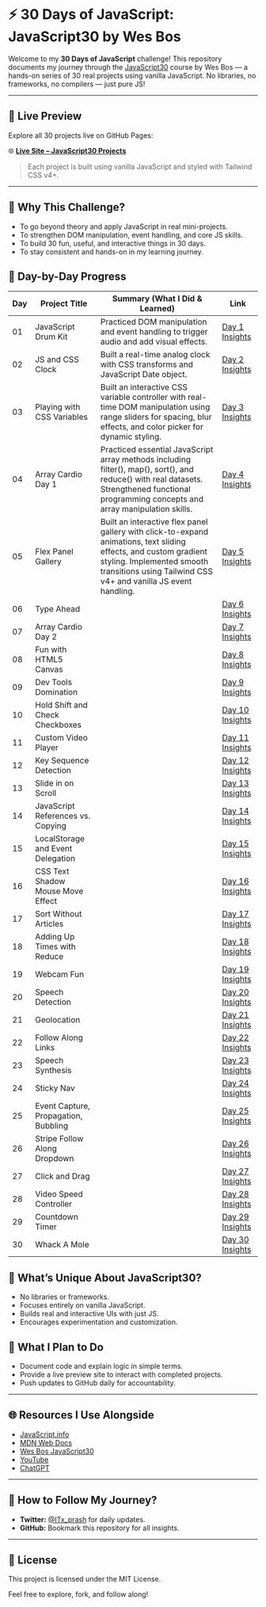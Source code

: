 # ⚡ **30 Days of JavaScript: JavaScript30 by Wes Bos**

Welcome to my **30 Days of JavaScript** challenge! This repository documents my journey through the [JavaScript30](https://javascript30.com/) course by Wes Bos — a hands-on series of 30 real projects using vanilla JavaScript. No libraries, no frameworks, no compilers — just pure JS!

---

## 🔗 Live Preview

Explore all 30 projects live on GitHub Pages:

🌐 **[Live Site – JavaScript30 Projects](https://itx-prash.github.io/30daysofvanillajs/)**

> Each project is built using vanilla JavaScript and styled with Tailwind CSS v4+.

---

## 🚀 **Why This Challenge?**

- To go beyond theory and apply JavaScript in real mini-projects.
- To strengthen DOM manipulation, event handling, and core JS skills.
- To build 30 fun, useful, and interactive things in 30 days.
- To stay consistent and hands-on in my learning journey.

## 📅 **Day-by-Day Progress**

| Day | Project Title                        | Summary (What I Did & Learned)                                                                                                                                                                                   | Link                                             |
| --- | ------------------------------------ | ---------------------------------------------------------------------------------------------------------------------------------------------------------------------------------------------------------------- | ------------------------------------------------ |
| 01  | JavaScript Drum Kit                  | Practiced DOM manipulation and event handling to trigger audio and add visual effects.                                                                                                                           | [Day 1 Insights](./Day-01/)                      |
| 02  | JS and CSS Clock                     | Built a real-time analog clock with CSS transforms and JavaScript Date object.                                                                                                                                   | [Day 2 Insights](./javascript30-journey/Day-02/) |
| 03  | Playing with CSS Variables           | Built an interactive CSS variable controller with real-time DOM manipulation using range sliders for spacing, blur effects, and color picker for dynamic styling.                                                | [Day 3 Insights](./javascript30-journey/Day-03/) |
| 04  | Array Cardio Day 1                   | Practiced essential JavaScript array methods including filter(), map(), sort(), and reduce() with real datasets. Strengthened functional programming concepts and array manipulation skills.                     | [Day 4 Insights](./javascript30-journey/Day-04/) |
| 05  | Flex Panel Gallery                   | Built an interactive flex panel gallery with click-to-expand animations, text sliding effects, and custom gradient styling. Implemented smooth transitions using Tailwind CSS v4+ and vanilla JS event handling. | [Day 5 Insights](./javascript30-journey/Day-05/) |
| 06  | Type Ahead                           |                                                                                                                                                                                                                  | [Day 6 Insights](./Day-06/)                      |
| 07  | Array Cardio Day 2                   |                                                                                                                                                                                                                  | [Day 7 Insights](./Day-07/)                      |
| 08  | Fun with HTML5 Canvas                |                                                                                                                                                                                                                  | [Day 8 Insights](./Day-08/)                      |
| 09  | Dev Tools Domination                 |                                                                                                                                                                                                                  | [Day 9 Insights](./Day-09/)                      |
| 10  | Hold Shift and Check Checkboxes      |                                                                                                                                                                                                                  | [Day 10 Insights](./Day-10/)                     |
| 11  | Custom Video Player                  |                                                                                                                                                                                                                  | [Day 11 Insights](./Day-11/)                     |
| 12  | Key Sequence Detection               |                                                                                                                                                                                                                  | [Day 12 Insights](./Day-12/)                     |
| 13  | Slide in on Scroll                   |                                                                                                                                                                                                                  | [Day 13 Insights](./Day-13/)                     |
| 14  | JavaScript References vs. Copying    |                                                                                                                                                                                                                  | [Day 14 Insights](./Day-14/)                     |
| 15  | LocalStorage and Event Delegation    |                                                                                                                                                                                                                  | [Day 15 Insights](./Day-15/)                     |
| 16  | CSS Text Shadow Mouse Move Effect    |                                                                                                                                                                                                                  | [Day 16 Insights](./Day-16/)                     |
| 17  | Sort Without Articles                |                                                                                                                                                                                                                  | [Day 17 Insights](./Day-17/)                     |
| 18  | Adding Up Times with Reduce          |                                                                                                                                                                                                                  | [Day 18 Insights](./Day-18/)                     |
| 19  | Webcam Fun                           |                                                                                                                                                                                                                  | [Day 19 Insights](./Day-19/)                     |
| 20  | Speech Detection                     |                                                                                                                                                                                                                  | [Day 20 Insights](./Day-20/)                     |
| 21  | Geolocation                          |                                                                                                                                                                                                                  | [Day 21 Insights](./Day-21/)                     |
| 22  | Follow Along Links                   |                                                                                                                                                                                                                  | [Day 22 Insights](./Day-22/)                     |
| 23  | Speech Synthesis                     |                                                                                                                                                                                                                  | [Day 23 Insights](./Day-23/)                     |
| 24  | Sticky Nav                           |                                                                                                                                                                                                                  | [Day 24 Insights](./Day-24/)                     |
| 25  | Event Capture, Propagation, Bubbling |                                                                                                                                                                                                                  | [Day 25 Insights](./Day-25/)                     |
| 26  | Stripe Follow Along Dropdown         |                                                                                                                                                                                                                  | [Day 26 Insights](./Day-26/)                     |
| 27  | Click and Drag                       |                                                                                                                                                                                                                  | [Day 27 Insights](./Day-27/)                     |
| 28  | Video Speed Controller               |                                                                                                                                                                                                                  | [Day 28 Insights](./Day-28/)                     |
| 29  | Countdown Timer                      |                                                                                                                                                                                                                  | [Day 29 Insights](./Day-29/)                     |
| 30  | Whack A Mole                         |                                                                                                                                                                                                                  | [Day 30 Insights](./Day-30/)                     |

## 🔧 **What’s Unique About JavaScript30?**

- No libraries or frameworks.
- Focuses entirely on vanilla JavaScript.
- Builds real and interactive UIs with just JS.
- Encourages experimentation and customization.

## 🧠 **What I Plan to Do**

- Document code and explain logic in simple terms.
- Provide a live preview site to interact with completed projects.
- Push updates to GitHub daily for accountability.

---

## 🌐 **Resources I Use Alongside**

- [JavaScript.info](https://javascript.info/)
- [MDN Web Docs](https://developer.mozilla.org/en-US/docs/Web/JavaScript)
- [Wes Bos JavaScript30](https://javascript30.com/)
- [YouTube](https://www.youtube.com/)
- [ChatGPT](https://chat.openai.com/)

---

## 🔗 **How to Follow My Journey?**

- **Twitter:** [@ITx_prash](https://twitter.com/ITx_prash) for daily updates.
- **GitHub:** Bookmark this repository for all insights.

---

## 📝 **License**

This project is licensed under the MIT License.

Feel free to explore, fork, and follow along!
